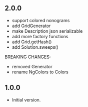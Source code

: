 ## 2.0.0

- support colored nonograms
- add GridGenerator
- make Description json serializable
- add more factory functions
- add Grid.getHash()
- add Solution.sweeps()

BREAKING CHANGES:
- removed Generator
- rename NgColors to Colors

## 1.0.0

- Initial version.
